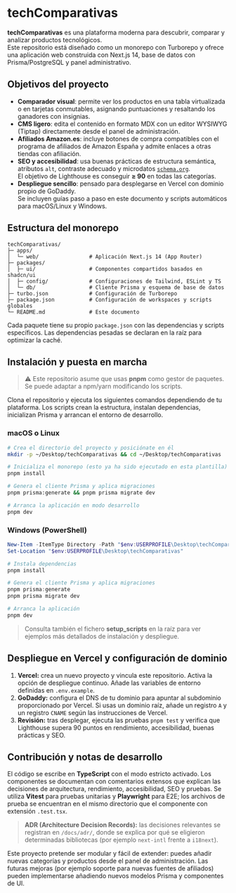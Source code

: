 # techComparativas

**techComparativas** es una plataforma moderna para descubrir, comparar y analizar productos tecnológicos.  
Este repositorio está diseñado como un monorepo con Turborepo y ofrece una aplicación web construida con Next.js 14, base de datos con Prisma/PostgreSQL y panel administrativo.  

## Objetivos del proyecto

* **Comparador visual**: permite ver los productos en una tabla virtualizada o en tarjetas conmutables, asignando puntuaciones y resaltando los ganadores con insignias.
* **CMS ligero**: edita el contenido en formato MDX con un editor WYSIWYG (Tiptap) directamente desde el panel de administración.
* **Afiliados Amazon.es**: incluye botones de compra compatibles con el programa de afiliados de Amazon España y admite enlaces a otras tiendas con afiliación.
* **SEO y accesibilidad**: usa buenas prácticas de estructura semántica, atributos `alt`, contraste adecuado y microdatos [`schema.org`](https://schema.org/).  
  El objetivo de Lighthouse es conseguir **≥ 90** en todas las categorías.
* **Despliegue sencillo**: pensado para desplegarse en Vercel con dominio propio de GoDaddy.  
  Se incluyen guías paso a paso en este documento y scripts automáticos para macOS/Linux y Windows.

## Estructura del monorepo

```text
techComparativas/
├─ apps/
│  └─ web/                # Aplicación Next.js 14 (App Router)
├─ packages/
│  ├─ ui/                 # Componentes compartidos basados en shadcn/ui
│  ├─ config/             # Configuraciones de Tailwind, ESLint y TS
│  └─ db/                 # Cliente Prisma y esquema de base de datos
├─ turbo.json             # Configuración de Turborepo
├─ package.json           # Configuración de workspaces y scripts globales
└─ README.md              # Este documento
```

Cada paquete tiene su propio `package.json` con las dependencias y scripts específicos.  Las dependencias pesadas se declaran en la raíz para optimizar la caché.

## Instalación y puesta en marcha

> ⚠️ Este repositorio asume que usas **pnpm** como gestor de paquetes.  Se puede adaptar a npm/yarn modificando los scripts.

Clona el repositorio y ejecuta los siguientes comandos dependiendo de tu plataforma.  Los scripts crean la estructura, instalan dependencias, inicializan Prisma y arrancan el entorno de desarrollo.

### macOS o Linux

```bash
# Crea el directorio del proyecto y posiciónate en él
mkdir -p ~/Desktop/techComparativas && cd ~/Desktop/techComparativas

# Inicializa el monorepo (esto ya ha sido ejecutado en esta plantilla)
pnpm install

# Genera el cliente Prisma y aplica migraciones
pnpm prisma:generate && pnpm prisma migrate dev

# Arranca la aplicación en modo desarrollo
pnpm dev
```

### Windows (PowerShell)

```powershell
New-Item -ItemType Directory -Path "$env:USERPROFILE\Desktop\techComparativas" -Force | Out-Null
Set-Location "$env:USERPROFILE\Desktop\techComparativas"

# Instala dependencias
pnpm install

# Genera el cliente Prisma y aplica migraciones
pnpm prisma:generate
pnpm prisma migrate dev

# Arranca la aplicación
pnpm dev
```

> Consulta también el fichero **setup_scripts** en la raíz para ver ejemplos más detallados de instalación y despliegue.

## Despliegue en Vercel y configuración de dominio

1. **Vercel:** crea un nuevo proyecto y vincula este repositorio.  Activa la opción de despliegue continuo.  Añade las variables de entorno definidas en `.env.example`.
2. **GoDaddy:** configura el DNS de tu dominio para apuntar al subdominio proporcionado por Vercel.  Si usas un dominio raíz, añade un registro `A` y un registro `CNAME` según las instrucciones de Vercel.
3. **Revisión:** tras desplegar, ejecuta las pruebas `pnpm test` y verifica que Lighthouse supera 90 puntos en rendimiento, accesibilidad, buenas prácticas y SEO.

## Contribución y notas de desarrollo

El código se escribe en **TypeScript** con el modo estricto activado.  Los componentes se documentan con comentarios extensos que explican las decisiones de arquitectura, rendimiento, accesibilidad, SEO y pruebas.  Se utiliza **Vitest** para pruebas unitarias y **Playwright** para E2E; los archivos de prueba se encuentran en el mismo directorio que el componente con extensión `.test.tsx`.

> **ADR (Architecture Decision Records):** las decisiones relevantes se registran en `/docs/adr/`, donde se explica por qué se eligieron determinadas bibliotecas (por ejemplo `next-intl` frente a `i18next`).

Este proyecto pretende ser modular y fácil de extender: puedes añadir nuevas categorías y productos desde el panel de administración.  Las futuras mejoras (por ejemplo soporte para nuevas fuentes de afiliados) pueden implementarse añadiendo nuevos modelos Prisma y componentes de UI.